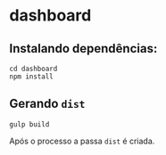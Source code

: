 # dashboard
## Instalando dependências:
```
cd dashboard
npm install
```

## Gerando `dist`
```
gulp build
```

Após o processo a passa `dist` é criada.

